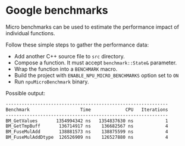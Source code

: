 # Google benchmarks

Micro benchmarks can be used to estimate the performance impact of individual functions.

Follow these simple steps to gather the performance data:
* Add another C++ source file to `src` directory.
* Compose a function. It must accept `benchmark::State&` parameter.
* Wrap the function into a `BENCHMARK` macro.
* Build the project with `ENABLE_NPU_MICRO_BENCHMARKS` option set to `ON`
* Run `npuMicroBenchmark` binary.

Possible output:
```sh
-------------------------------------------------------------
Benchmark                   Time             CPU   Iterations
-------------------------------------------------------------
BM_GetValues       1354994342 ns   1354837630 ns            1
BM_GetTmpBuff       136714917 ns    136682567 ns            4
BM_FuseMulAdd       138881573 ns    138875599 ns            4
BM_FuseMulAddDtype  126526909 ns    126527880 ns            4
```
